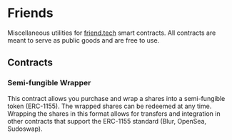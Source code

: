 # Friends

Miscellaneous utilities for [friend.tech](friend.tech) smart contracts. All contracts are meant to serve as 
public goods and are free to use.

## Contracts 

### Semi-fungible Wrapper

This contract allows you purchase and wrap a shares into a semi-fungible token (ERC-1155). 
The wrapped shares can be redeemed at any time. Wrapping the shares in this format 
allows for transfers and integration in other contracts that support the ERC-1155 standard 
(Blur, OpenSea, Sudoswap).